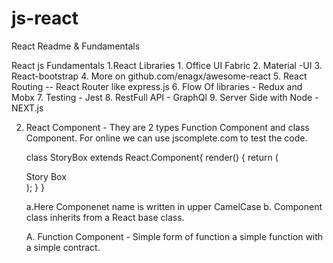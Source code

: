 # js-react
React Readme &amp; Fundamentals

React js Fundamentals
  1.React Libraries 
    1. Office UI Fabric
    2. Material -UI
    3. React-bootstrap
    4. More on github.com/enagx/awesome-react
    5. React Routing  -- React Router like express.js
    6. Flow Of libraries - Redux and Mobx
    7. Testing - Jest
    8. RestFull API  - GraphQl
    9. Server Side with Node - NEXT.js 

  2. React Component - They are 2 types Function Component and class Component.
     For online we can use jscomplete.com to test the code.

     class StoryBox extends React.Component{
       render() {
         return (<div> Story Box </div>);
       }
     }

     a.Here Componenet name is written in upper CamelCase
     b. Component class inherits from a React base class.
     
     A. Function Component -  Simple form of function a simple function with a simple contract. 